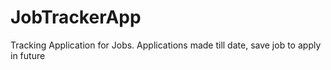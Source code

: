 # JobTrackerApp
Tracking Application for Jobs. Applications made till date, save job to apply in future
